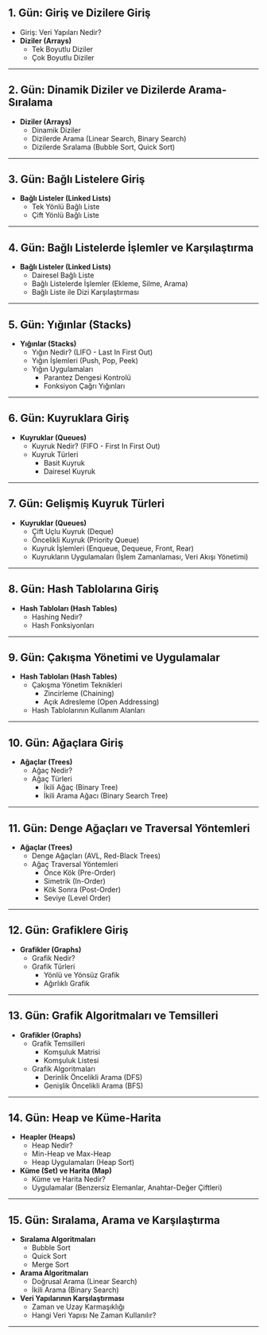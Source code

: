 

## **1. Gün**: Giriş ve Dizilere Giriş  
- Giriş: Veri Yapıları Nedir?  
- **Diziler (Arrays)**  
  - Tek Boyutlu Diziler  
  - Çok Boyutlu Diziler  

---

## **2. Gün**: Dinamik Diziler ve Dizilerde Arama-Sıralama  
- **Diziler (Arrays)**  
  - Dinamik Diziler  
  - Dizilerde Arama (Linear Search, Binary Search)  
  - Dizilerde Sıralama (Bubble Sort, Quick Sort)  

---

## **3. Gün**: Bağlı Listelere Giriş  
- **Bağlı Listeler (Linked Lists)**  
  - Tek Yönlü Bağlı Liste  
  - Çift Yönlü Bağlı Liste  

---

## **4. Gün**: Bağlı Listelerde İşlemler ve Karşılaştırma  
- **Bağlı Listeler (Linked Lists)**  
  - Dairesel Bağlı Liste  
  - Bağlı Listelerde İşlemler (Ekleme, Silme, Arama)  
  - Bağlı Liste ile Dizi Karşılaştırması  

---

## **5. Gün**: Yığınlar (Stacks)  
- **Yığınlar (Stacks)**  
  - Yığın Nedir? (LIFO - Last In First Out)  
  - Yığın İşlemleri (Push, Pop, Peek)  
  - Yığın Uygulamaları  
    - Parantez Dengesi Kontrolü  
    - Fonksiyon Çağrı Yığınları  

---

## **6. Gün**: Kuyruklara Giriş  
- **Kuyruklar (Queues)**  
  - Kuyruk Nedir? (FIFO - First In First Out)  
  - Kuyruk Türleri  
    - Basit Kuyruk  
    - Dairesel Kuyruk  

---

## **7. Gün**: Gelişmiş Kuyruk Türleri  
- **Kuyruklar (Queues)**  
  - Çift Uçlu Kuyruk (Deque)  
  - Öncelikli Kuyruk (Priority Queue)  
  - Kuyruk İşlemleri (Enqueue, Dequeue, Front, Rear)  
  - Kuyrukların Uygulamaları (İşlem Zamanlaması, Veri Akışı Yönetimi)  

---

## **8. Gün**: Hash Tablolarına Giriş  
- **Hash Tabloları (Hash Tables)**  
  - Hashing Nedir?  
  - Hash Fonksiyonları  

---

## **9. Gün**: Çakışma Yönetimi ve Uygulamalar  
- **Hash Tabloları (Hash Tables)**  
  - Çakışma Yönetim Teknikleri  
    - Zincirleme (Chaining)  
    - Açık Adresleme (Open Addressing)  
  - Hash Tablolarının Kullanım Alanları  

---

## **10. Gün**: Ağaçlara Giriş  
- **Ağaçlar (Trees)**  
  - Ağaç Nedir?  
  - Ağaç Türleri  
    - İkili Ağaç (Binary Tree)  
    - İkili Arama Ağacı (Binary Search Tree)  

---

## **11. Gün**: Denge Ağaçları ve Traversal Yöntemleri  
- **Ağaçlar (Trees)**  
  - Denge Ağaçları (AVL, Red-Black Trees)  
  - Ağaç Traversal Yöntemleri  
    - Önce Kök (Pre-Order)  
    - Simetrik (In-Order)  
    - Kök Sonra (Post-Order)  
    - Seviye (Level Order)  

---

## **12. Gün**: Grafiklere Giriş  
- **Grafikler (Graphs)**  
  - Grafik Nedir?  
  - Grafik Türleri  
    - Yönlü ve Yönsüz Grafik  
    - Ağırlıklı Grafik  

---

## **13. Gün**: Grafik Algoritmaları ve Temsilleri  
- **Grafikler (Graphs)**  
  - Grafik Temsilleri  
    - Komşuluk Matrisi  
    - Komşuluk Listesi  
  - Grafik Algoritmaları  
    - Derinlik Öncelikli Arama (DFS)  
    - Genişlik Öncelikli Arama (BFS)  

---

## **14. Gün**: Heap ve Küme-Harita  
- **Heapler (Heaps)**  
  - Heap Nedir?  
  - Min-Heap ve Max-Heap  
  - Heap Uygulamaları (Heap Sort)  
- **Küme (Set) ve Harita (Map)**  
  - Küme ve Harita Nedir?  
  - Uygulamalar (Benzersiz Elemanlar, Anahtar-Değer Çiftleri)  

---

## **15. Gün**: Sıralama, Arama ve Karşılaştırma  
- **Sıralama Algoritmaları**  
  - Bubble Sort  
  - Quick Sort  
  - Merge Sort  
- **Arama Algoritmaları**  
  - Doğrusal Arama (Linear Search)  
  - İkili Arama (Binary Search)  
- **Veri Yapılarının Karşılaştırması**  
  - Zaman ve Uzay Karmaşıklığı  
  - Hangi Veri Yapısı Ne Zaman Kullanılır?  

---


